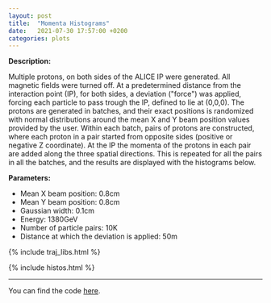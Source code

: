 ```yaml
---
layout: post
title:  "Momenta Histograms"
date:   2021-07-30 17:57:00 +0200
categories: plots
---
```


**Description:**

Multiple protons, on both sides of the ALICE IP were generated. All magnetic fields were turned off. At a predetermined distance from the interaction point (IP), for both sides, a deviation ("force") was applied, forcing each particle to pass trough the IP, defined to lie at (0,0,0). The protons are generated in batches, and their exact positions is randomized with normal distributions around the mean X and Y beam position values provided by the user.
Within each batch, pairs of protons are constructed, where each proton in a pair started from opposite sides (positive or negative Z coordinate). At the IP the momenta of the protons in each pair are added along the three spatial directions. This is repeated for all the pairs in all the batches, and the results are displayed with the histograms below.

**Parameters:**

- Mean X beam position: 0.8cm
- Mean Y beam position: 0.8cm
- Gaussian width: 0.1cm
- Energy: 1380GeV
- Number of particle pairs: 10K
- Distance at which the deviation is applied: 50m


{% include traj_libs.html %}

{% include histos.html %}

------------

You can find the code [here][plotcode].

[plotcode]: https://github.com/b-fontana/DirectFlow/

